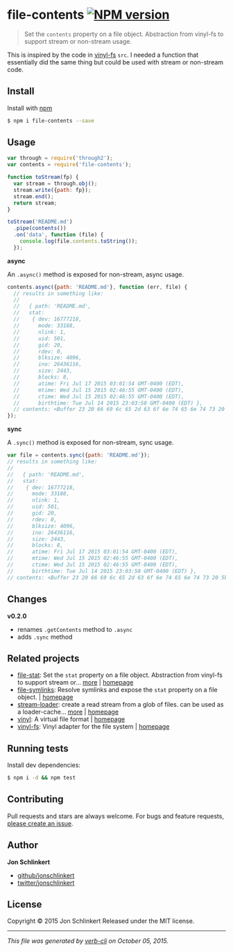 # file-contents [![NPM version](https://badge.fury.io/js/file-contents.svg)](http://badge.fury.io/js/file-contents)

> Set the `contents` property on a file object. Abstraction from vinyl-fs to support stream or non-stream usage.

This is inspired by the code in [vinyl-fs](http://github.com/wearefractal/vinyl-fs) `src`. I needed a function that essentially did the same thing but could be used with stream or non-stream code.

## Install

Install with [npm](https://www.npmjs.com/)

```sh
$ npm i file-contents --save
```

## Usage

```js
var through = require('through2');
var contents = require('file-contents');

function toStream(fp) {
  var stream = through.obj();
  stream.write({path: fp});
  stream.end();
  return stream;
}

toStream('README.md')
  .pipe(contents())
  .on('data', function (file) {
    console.log(file.contents.toString());
  });
```

**async**

An `.async()` method is exposed for non-stream, async usage.

```js
contents.async({path: 'README.md'}, function (err, file) {
  // results in something like:
  // 
  //   { path: 'README.md',
  //   stat:
  //    { dev: 16777218,
  //      mode: 33188,
  //      nlink: 1,
  //      uid: 501,
  //      gid: 20,
  //      rdev: 0,
  //      blksize: 4096,
  //      ino: 26436116,
  //      size: 2443,
  //      blocks: 8,
  //      atime: Fri Jul 17 2015 03:01:54 GMT-0400 (EDT),
  //      mtime: Wed Jul 15 2015 02:46:55 GMT-0400 (EDT),
  //      ctime: Wed Jul 15 2015 02:46:55 GMT-0400 (EDT),
  //      birthtime: Tue Jul 14 2015 23:03:58 GMT-0400 (EDT) },
  // contents: <Buffer 23 20 66 69 6c 65 2d 63 6f 6e 74 65 6e 74 73 20 5b 21 5b 4e 50 4d 20 76 65 72 73 69 6f 6e 5d 28 68 74 74 70 73 3a 2f 2f 62 61 64 67 65 2e 66 75 72 79 ... > }
});
```

**sync**

A `.sync()` method is exposed for non-stream, sync usage.

```js
var file = contents.sync({path: 'README.md'});
// results in something like:
// 
//   { path: 'README.md',
//   stat:
//    { dev: 16777218,
//      mode: 33188,
//      nlink: 1,
//      uid: 501,
//      gid: 20,
//      rdev: 0,
//      blksize: 4096,
//      ino: 26436116,
//      size: 2443,
//      blocks: 8,
//      atime: Fri Jul 17 2015 03:01:54 GMT-0400 (EDT),
//      mtime: Wed Jul 15 2015 02:46:55 GMT-0400 (EDT),
//      ctime: Wed Jul 15 2015 02:46:55 GMT-0400 (EDT),
//      birthtime: Tue Jul 14 2015 23:03:58 GMT-0400 (EDT) },
// contents: <Buffer 23 20 66 69 6c 65 2d 63 6f 6e 74 65 6e 74 73 20 5b 21 5b 4e 50 4d 20 76 65 72 73 69 6f 6e 5d 28 68 74 74 70 73 3a 2f 2f 62 61 64 67 65 2e 66 75 72 79 ... > }
```

## Changes

**v0.2.0**

* renames `.getContents` method to `.async`
* adds `.sync` method

## Related projects

* [file-stat](https://www.npmjs.com/package/file-stat): Set the `stat` property on a file object. Abstraction from vinyl-fs to support stream or… [more](https://www.npmjs.com/package/file-stat) | [homepage](https://github.com/jonschlinkert/file-stat)
* [file-symlinks](https://www.npmjs.com/package/file-symlinks): Resolve symlinks and expose the `stat` property on a file object. | [homepage](https://github.com/jonschlinkert/file-symlinks)
* [stream-loader](https://www.npmjs.com/package/stream-loader): create a read stream from a glob of files. can be used as a loader-cache… [more](https://www.npmjs.com/package/stream-loader) | [homepage](https://github.com/jonschlinkert/stream-loader)
* [vinyl](https://www.npmjs.com/package/vinyl): A virtual file format | [homepage](http://github.com/gulpjs/vinyl)
* [vinyl-fs](https://www.npmjs.com/package/vinyl-fs): Vinyl adapter for the file system | [homepage](http://github.com/wearefractal/vinyl-fs)

## Running tests

Install dev dependencies:

```sh
$ npm i -d && npm test
```

## Contributing

Pull requests and stars are always welcome. For bugs and feature requests, [please create an issue](https://github.com/jonschlinkert/file-contents/issues/new).

## Author

**Jon Schlinkert**

+ [github/jonschlinkert](https://github.com/jonschlinkert)
+ [twitter/jonschlinkert](http://twitter.com/jonschlinkert)

## License

Copyright © 2015 Jon Schlinkert
Released under the MIT license.

***

_This file was generated by [verb-cli](https://github.com/assemble/verb-cli) on October 05, 2015._